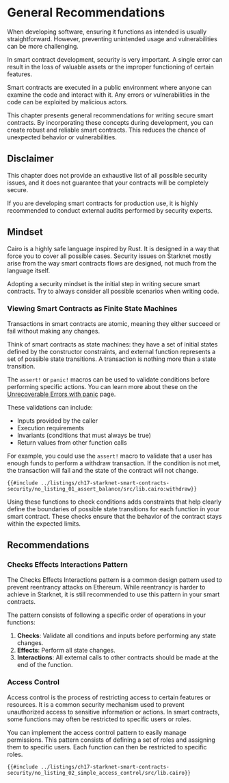 # General Recommendations

When developing software, ensuring it functions as intended is usually straightforward. However, preventing unintended usage and vulnerabilities can be more challenging.

In smart contract development, security is very important. A single error can result in the loss of valuable assets or the improper functioning of certain features.

Smart contracts are executed in a public environment where anyone can examine the code and interact with it. Any errors or vulnerabilities in the code can be exploited by malicious actors.

This chapter presents general recommendations for writing secure smart contracts. By incorporating these concepts during development, you can create robust and reliable smart contracts. This reduces the chance of unexpected behavior or vulnerabilities.

## Disclaimer

This chapter does not provide an exhaustive list of all possible security issues, and it does not guarantee that your contracts will be completely secure.

If you are developing smart contracts for production use, it is highly recommended to conduct external audits performed by security experts.

## Mindset

Cairo is a highly safe language inspired by Rust. It is designed in a way that force you to cover all possible cases. Security issues on Starknet mostly arise from the way smart contracts flows are designed, not much from the language itself.

Adopting a security mindset is the initial step in writing secure smart contracts. Try to always consider all possible scenarios when writing code.

### Viewing Smart Contracts as Finite State Machines

Transactions in smart contracts are atomic, meaning they either succeed or fail without making any changes.

Think of smart contracts as state machines: they have a set of initial states defined by the constructor constraints, and external function represents a set of possible state transitions. A transaction is nothing more than a state transition.

The `assert!` or `panic!` macros can be used to validate conditions before performing specific actions. You can learn more about these on the [Unrecoverable Errors with panic](./ch09-01-unrecoverable-errors-with-panic.md) page.

These validations can include:

- Inputs provided by the caller
- Execution requirements
- Invariants (conditions that must always be true)
- Return values from other function calls

For example, you could use the `assert!` macro to validate that a user has enough funds to perform a withdraw transaction. If the condition is not met, the transaction will fail and the state of the contract will not change.

```rust,noplayground
{{#include ../listings/ch17-starknet-smart-contracts-security/no_listing_01_assert_balance/src/lib.cairo:withdraw}}
```

Using these functions to check conditions adds constraints that help clearly define the boundaries of possible state transitions for each function in your smart contract. These checks ensure that the behavior of the contract stays within the expected limits.

## Recommendations

### Checks Effects Interactions Pattern

The Checks Effects Interactions pattern is a common design pattern used to prevent reentrancy attacks on Ethereum. While reentrancy is harder to achieve in Starknet, it is still recommended to use this pattern in your smart contracts.

<!-- TODO add reference to the reentrancy CairoByExample page -->

The pattern consists of following a specific order of operations in your functions:

1. **Checks**: Validate all conditions and inputs before performing any state changes.
2. **Effects**: Perform all state changes.
3. **Interactions**: All external calls to other contracts should be made at the end of the function.

### Access Control

Access control is the process of restricting access to certain features or resources. It is a common security mechanism used to prevent unauthorized access to sensitive information or actions. In smart contracts, some functions may often be restricted to specific users or roles.

You can implement the access control pattern to easily manage permissions. This pattern consists of defining a set of roles and assigning them to specific users. Each function can then be restricted to specific roles.

```rust,noplayground
{{#include ../listings/ch17-starknet-smart-contracts-security/no_listing_02_simple_access_control/src/lib.cairo}}
```
